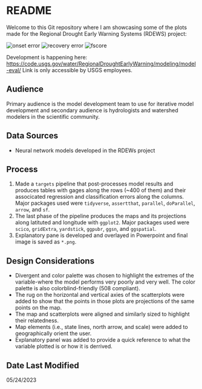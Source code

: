 # README

Welcome to this Git repository where I am showcasing some of the plots made for the Regional Drought Early Warning Systems (RDEWS) project:

![onset error](https://github.com/whiteellie/model-error-rdews/blob/main/out/onset_error.png)
![recovery error](https://github.com/whiteellie/model-error-rdews/blob/main/out/onset_error.png)
![fscore](https://github.com/whiteellie/model-error-rdews/blob/main/out/onset_error.png)

Development is happening here: https://code.usgs.gov/water/RegionalDroughtEarlyWarning/modeling/model-eval/
Link is only accessible by USGS employees. 

## Audience
Primary audience is the model development team to use for iterative model development and secondary audience is hydrologists and watershed modelers in the scientific community. 

## Data Sources 
* Neural network models developed in the RDEWs project

## Process 
1) Made a `targets` pipeline that post-processes model results and produces tables with gages along the rows (~400 of them) and their associcated regression and classification errors along the columns. Major packages used were `tidyverse`, `assertthat`, `parallel`, `doParallel`, `arrow`, and `sf`.  
2) The last phase of the pipeline produces the maps and its projections along latituted and longitude with `ggplot2`. Major packages used were `scico`, `gridExtra`, `yardstick`, `ggpubr`, `ggsn`, and `ggspatial`.
3) Explanatory pane is developed and overlayed in Powerpoint and final image is saved as `*.png`. 

## Design Considerations
* Divergent and color palette was chosen to highlight the extremes of the variable-where the model performs very poorly and very well. The color palette is also colorblind-friendly (508 compliant).
* The rug on the horizontal and vertical axies of the scatterplots were added to show that the points in those plots are projections of the same points on the map. 
* The map and scatterplots were aligned and similarly sized to highlight their relatedness. 
* Map elements (i.e., state lines, north arrow, and scale) were added to geographically orient the user. 
* Explanatory panel was added to provide a quick reference to what the variable plotted is or how it is derrived. 

## Date Last Modified
05/24/2023

